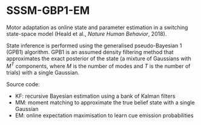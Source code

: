 # SSSM-GBP1-EM
Motor adaptation as online state and parameter estimation in a switching state-space model (Heald et al., *Nature Human Behavior*, 2018).

State inference is performed using the generalised pseudo-Bayesian 1 (GPB1) algorithm. GPB1 is an assumed density filtering method that approximates the exact posterior of the state (a mixture of Gaussians with *M<sup>T</sup>* components, where *M* is the number of modes and *T* is the number of trials) with a single Gaussian.

Source code:

- KF: recursive Bayesian estimation using a bank of Kalman filters
- MM: moment matching to approximate the true belief state with a single Gaussian
- EM: online expectation maximisation to learn cue emission probabilities
